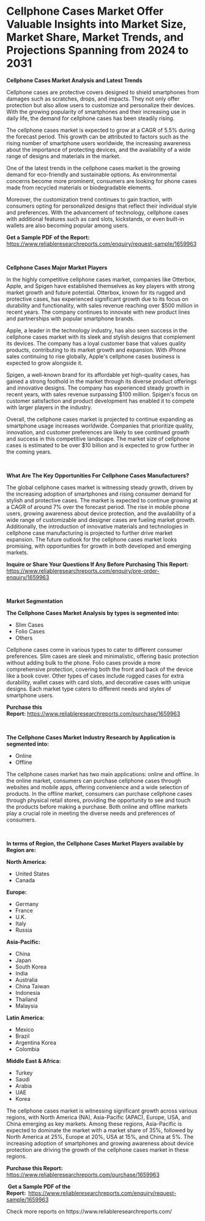 <p><h1>Cellphone Cases Market Offer Valuable Insights into Market Size, Market Share, Market Trends, and Projections Spanning from 2024 to 2031</h1></p><p><strong>Cellphone Cases Market Analysis and Latest Trends</strong></p>
<p><p>Cellphone cases are protective covers designed to shield smartphones from damages such as scratches, drops, and impacts. They not only offer protection but also allow users to customize and personalize their devices. With the growing popularity of smartphones and their increasing use in daily life, the demand for cellphone cases has been steadily rising.</p><p>The cellphone cases market is expected to grow at a CAGR of 5.5% during the forecast period. This growth can be attributed to factors such as the rising number of smartphone users worldwide, the increasing awareness about the importance of protecting devices, and the availability of a wide range of designs and materials in the market.</p><p>One of the latest trends in the cellphone cases market is the growing demand for eco-friendly and sustainable options. As environmental concerns become more prominent, consumers are looking for phone cases made from recycled materials or biodegradable elements.</p><p>Moreover, the customization trend continues to gain traction, with consumers opting for personalized designs that reflect their individual style and preferences. With the advancement of technology, cellphone cases with additional features such as card slots, kickstands, or even built-in wallets are also becoming popular among users.</p></p>
<p><strong>Get a Sample PDF of the Report:&nbsp;</strong> <a href="https://www.reliableresearchreports.com/enquiry/request-sample/1659963">https://www.reliableresearchreports.com/enquiry/request-sample/1659963</a></p>
<p>&nbsp;</p>
<p><strong>Cellphone Cases Major Market Players</strong></p>
<p><p>In the highly competitive cellphone cases market, companies like Otterbox, Apple, and Spigen have established themselves as key players with strong market growth and future potential. Otterbox, known for its rugged and protective cases, has experienced significant growth due to its focus on durability and functionality, with sales revenue reaching over $500 million in recent years. The company continues to innovate with new product lines and partnerships with popular smartphone brands.</p><p>Apple, a leader in the technology industry, has also seen success in the cellphone cases market with its sleek and stylish designs that complement its devices. The company has a loyal customer base that values quality products, contributing to its market growth and expansion. With iPhone sales continuing to rise globally, Apple's cellphone cases business is expected to grow alongside it.</p><p>Spigen, a well-known brand for its affordable yet high-quality cases, has gained a strong foothold in the market through its diverse product offerings and innovative designs. The company has experienced steady growth in recent years, with sales revenue surpassing $100 million. Spigen's focus on customer satisfaction and product development has enabled it to compete with larger players in the industry.</p><p>Overall, the cellphone cases market is projected to continue expanding as smartphone usage increases worldwide. Companies that prioritize quality, innovation, and customer preferences are likely to see continued growth and success in this competitive landscape. The market size of cellphone cases is estimated to be over $10 billion and is expected to grow further in the coming years.</p></p>
<p>&nbsp;</p>
<p><strong>What Are The Key Opportunities For Cellphone Cases Manufacturers?</strong></p>
<p><p>The global cellphone cases market is witnessing steady growth, driven by the increasing adoption of smartphones and rising consumer demand for stylish and protective cases. The market is expected to continue growing at a CAGR of around 7% over the forecast period. The rise in mobile phone users, growing awareness about device protection, and the availability of a wide range of customizable and designer cases are fueling market growth. Additionally, the introduction of innovative materials and technologies in cellphone case manufacturing is projected to further drive market expansion. The future outlook for the cellphone cases market looks promising, with opportunities for growth in both developed and emerging markets.</p></p>
<p><strong>Inquire or Share Your Questions If Any Before Purchasing This Report:</strong> <a href="https://www.reliableresearchreports.com/enquiry/pre-order-enquiry/1659963">https://www.reliableresearchreports.com/enquiry/pre-order-enquiry/1659963</a></p>
<p>&nbsp;</p>
<p><strong>Market Segmentation</strong></p>
<p><strong>The Cellphone Cases Market Analysis by types is segmented into:</strong></p>
<p><ul><li>Slim Cases</li><li>Folio Cases</li><li>Others</li></ul></p>
<p><p>Cellphone cases come in various types to cater to different consumer preferences. Slim cases are sleek and minimalistic, offering basic protection without adding bulk to the phone. Folio cases provide a more comprehensive protection, covering both the front and back of the device like a book cover. Other types of cases include rugged cases for extra durability, wallet cases with card slots, and decorative cases with unique designs. Each market type caters to different needs and styles of smartphone users.</p></p>
<p><strong>Purchase this Report:&nbsp;</strong><a href="https://www.reliableresearchreports.com/purchase/1659963">https://www.reliableresearchreports.com/purchase/1659963</a></p>
<p>&nbsp;</p>
<p><strong>The Cellphone Cases Market Industry Research by Application is segmented into:</strong></p>
<p><ul><li>Online</li><li>Offline</li></ul></p>
<p><p>The cellphone cases market has two main applications: online and offline. In the online market, consumers can purchase cellphone cases through websites and mobile apps, offering convenience and a wide selection of products. In the offline market, consumers can purchase cellphone cases through physical retail stores, providing the opportunity to see and touch the products before making a purchase. Both online and offline markets play a crucial role in meeting the diverse needs and preferences of consumers.</p></p>
<p>&nbsp;</p>
<p><strong>In terms of Region, the Cellphone Cases Market Players available by Region are:</strong></p>
<p>
    <p> <strong> North America: </strong>
        <ul>
            <li>United States</li>
            <li>Canada</li>
        </ul>
        </p> 
    <p> <strong> Europe: </strong>
        <ul>
            <li>Germany</li>
            <li>France</li>
            <li>U.K.</li>
            <li>Italy</li>
            <li>Russia</li>
        </ul>
        </p> 
    <p> <strong> Asia-Pacific: </strong>
        <ul>
            <li>China</li>
            <li>Japan</li>
            <li>South Korea</li>
            <li>India</li>
            <li>Australia</li>
            <li>China Taiwan</li>
            <li>Indonesia</li>
            <li>Thailand</li>
            <li>Malaysia</li>
        </ul>
        </p> 
    <p> <strong> Latin America: </strong>
        <ul>
            <li>Mexico</li>
            <li>Brazil</li>
            <li>Argentina Korea</li>
            <li>Colombia</li>
        </ul>
        </p> 
    <p> <strong> Middle East & Africa: </strong>
        <ul>
            <li>Turkey</li>
            <li>Saudi</li>
            <li>Arabia</li>
            <li>UAE</li>
            <li>Korea</li>
        </ul>
    </p>
    </p>
<p><p>The cellphone cases market is witnessing significant growth across various regions, with North America (NA), Asia-Pacific (APAC), Europe, USA, and China emerging as key markets. Among these regions, Asia-Pacific is expected to dominate the market with a market share of 35%, followed by North America at 25%, Europe at 20%, USA at 15%, and China at 5%. The increasing adoption of smartphones and growing awareness about device protection are driving the growth of the cellphone cases market in these regions.</p></p>
<p><strong>Purchase this Report: </strong><a href="https://www.reliableresearchreports.com/purchase/1659963">https://www.reliableresearchreports.com/purchase/1659963</a></p>
<p>&nbsp;<strong>Get a Sample PDF of the Report:&nbsp;&nbsp;</strong><a href="https://www.reliableresearchreports.com/enquiry/request-sample/1659963">https://www.reliableresearchreports.com/enquiry/request-sample/1659963</a></p>
<p><strong></strong></p>
<p>Check more reports on https://www.reliableresearchreports.com/</p>